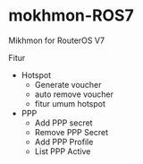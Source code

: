 # mokhmon-ROS7
Mikhmon for RouterOS V7

Fitur
- Hotspot
  - Generate voucher
  - auto remove voucher
  - fitur umum hotspot
- PPP
  - Add PPP secret
  - Remove PPP Secret
  - Add PPP Profile
  - List PPP Active
